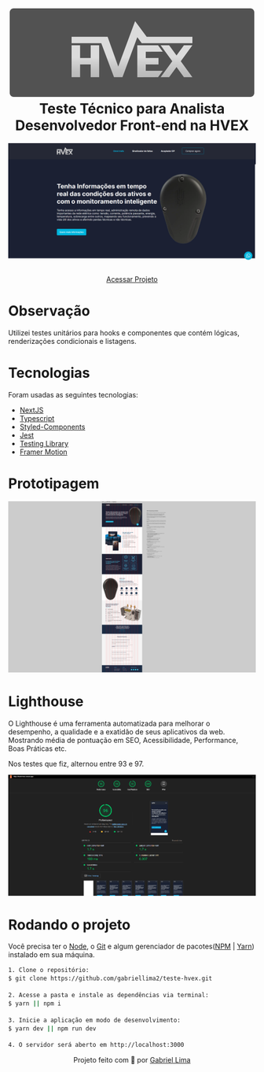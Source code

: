 <h1 align="center">
    <img alt="Hvex logo" src="./public/docs/logo.svg" />
    <br>
    Teste Técnico para Analista Desenvolvedor Front-end na HVEX
</h1>

<div align="center">
  <img src="./public/docs/preview.png" alt="demonstração do projeto" >
</div>

<p align="center"><a href="https://teste-hvex.vercel.app/">Acessar Projeto</a></p>

# Observação

Utilizei testes unitários para hooks e componentes que contém lógicas,
renderizações condicionais e listagens.

# Tecnologias

<p>Foram usadas as seguintes tecnologias:</p>

- [NextJS](https://nextjs.org/)
- [Typescript](https://www.typescriptlang.org/)
- [Styled-Components](https://styled-components.com/)
- [Jest](https://jestjs.io/pt-BR/)
- [Testing Library](https://testing-library.com/docs/)
- [Framer Motion](https://www.framer.com/motion/)

# Prototipagem

<div align="center">
  <img src="./public/docs/figma.png" alt="demonstração do protótipo do projeto" >
</div>

# Lighthouse

O Lighthouse é uma ferramenta automatizada para melhorar o desempenho, a qualidade e
a exatidão de seus aplicativos da web. Mostrando média de pontuação em SEO, Acessibilidade,
Performance, Boas Práticas etc.

Nos testes que fiz, alternou entre 93 e 97.

<div align="center">
  <img src="./public/docs/lighthouse.png" alt="pontuação no Lighthouse de 96" >
</div>

# Rodando o projeto

Você precisa ter o [Node](https://nodejs.org/en/), o [Git](https://git-scm.com/) e algum gerenciador de pacotes([NPM](https://docs.npmjs.com/downloading-and-installing-node-js-and-npm/) | [Yarn](https://classic.yarnpkg.com/lang/en/docs/install)) instalado em sua máquina.

```bash
1. Clone o repositório:
$ git clone https://github.com/gabriellima2/teste-hvex.git

2. Acesse a pasta e instale as dependências via terminal:
$ yarn || npm i

3. Inicie a aplicação em modo de desenvolvimento:
$ yarn dev || npm run dev

4. O servidor será aberto em http://localhost:3000
```

<p align="center">Projeto feito com 💙 por <a href="https://www.linkedin.com/in/gabriel-lima-860612236">Gabriel Lima</a></p>
